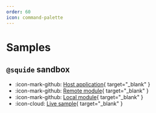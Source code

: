 ```yaml
---
order: 60
icon: command-palette
---
```


# Samples

## `@squide` sandbox

- :icon-mark-github: [Host application](https://github.com/workleap/wl-squide/tree/main/sample/host){ target="_blank" }
- :icon-mark-github: [Remote module](https://github.com/workleap/wl-squide/tree/main/sample/remote-module){ target="_blank" }
- :icon-mark-github: [Local module](https://github.com/workleap/wl-squide/tree/main/sample/local-module){ target="_blank" }
- :icon-cloud: [Live sample](https://squide-host.netlify.app/){ target="_blank" }
